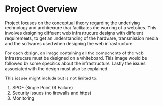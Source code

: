 # Project Overview

Project focuses on the conceptual theory regarding the underlying technology and architecture that facilitates the working of a websites. This involves designing different web infrastrucure designs with different requirements, to get an understanding of the hardware, transmission media and the softwares used when designing the web infrastructure.

For each design, an image containing all the components of the web infrastrucure must be designed on a whiteboard. This image would be followed by some specifics about the infrastructure. Lastly the issues associated with the design must also be explained.

This issues might include but is not limited to:

1. SPOF (Single Point Of Failure)
2. Security Issues (no firewalls and https)
3. Monitoring
